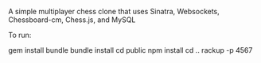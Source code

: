 A simple multiplayer chess clone that uses Sinatra, Websockets, Chessboard-cm, Chess.js, and MySQL

To run:

gem install bundle
bundle install
cd public
npm install
cd ..
rackup -p 4567
